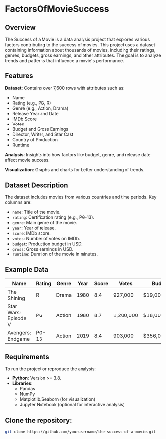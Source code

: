 # FactorsOfMovieSuccess

## Overview
The Success of a Movie is a data analysis project that explores various factors contributing to the success of movies. This project uses a dataset containing information about thousands of movies, including their ratings, genres, budgets, gross earnings, and other attributes. The goal is to analyze trends and patterns that influence a movie's performance.

## Features
**Dataset**: Contains over 7,600 rows with attributes such as:

- Name
- Rating (e.g., PG, R)
- Genre (e.g., Action, Drama)
- Release Year and Date
- IMDb Score
- Votes
- Budget and Gross Earnings
- Director, Writer, and Star Cast
- Country of Production
- Runtime

**Analysis**: Insights into how factors like budget, genre, and release date affect movie success.

**Visualization**: Graphs and charts for better understanding of trends.

## Dataset Description
The dataset includes movies from various countries and time periods. Key columns are:

- `name`: Title of the movie.
- `rating`: Certification rating (e.g., PG-13).
- `genre`: Main genre of the movie.
- `year`: Year of release.
- `score`: IMDb score.
- `votes`: Number of votes on IMDb.
- `budget`: Production budget in USD.
- `gross`: Gross earnings in USD.
- `runtime`: Duration of the movie in minutes.

## Example Data

| Name                        | Rating | Genre  | Year | Score | Votes   | Budget       | Gross        |
|-----------------------------|--------|--------|------|-------|---------|--------------|--------------|
| The Shining                  | R      | Drama  | 1980 | 8.4   | 927,000 | $19,000,000  | $46,998,772  |
| Star Wars: Episode V         | PG     | Action | 1980 | 8.7   | 1,200,000 | $18,000,000 | $538,375,067 |
| Avengers: Endgame            | PG-13  | Action | 2019 | 8.4   | 903,000 | $356,000,000 | $2.798 Billion |

## Requirements
To run the project or reproduce the analysis:

- **Python**: Version >= 3.8.
- **Libraries**:
  - Pandas
  - NumPy
  - Matplotlib/Seaborn (for visualization)
  - Jupyter Notebook (optional for interactive analysis)

## Clone the repository:
   ```bash
   git clone https://github.com/yourusername/the-success-of-a-movie.git
